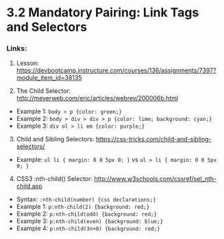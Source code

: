 # 3.2 Mandatory Pairing: Link Tags and Selectors

### Links:
1. Lesson: https://devbootcamp.instructure.com/courses/136/assignments/7397?module_item_id=38135

2. The Child Selector: http://meyerweb.com/eric/articles/webrev/200006b.html
* Example 1: `body > p {color: green;}`
* Example 2: `body > div > div > p {color: lime; background: cyan;}`
* Example 3: `div ol > li em {color: purple;}`

3. Child and Sibling Selectors: https://css-tricks.com/child-and-sibling-selectors/
* Example:
`ul li { margin: 0 0 5px 0; }`
        vs
`ul > li { margin: 0 0 5px 0; }`

4. CSS3 :nth-child() Selector: http://www.w3schools.com/cssref/sel_nth-child.asp
* Syntax: `:nth-child(number) {css declarations;}`
* Example 1: `p:nth-child(2) {background: red;}`
* Example 2: `p:nth-child(odd) {background: red;}`
* Example 3: `p:nth-child(even) {background: blue;}`
* Example 4: `p:nth-child(3n+0) {background: red;}`
